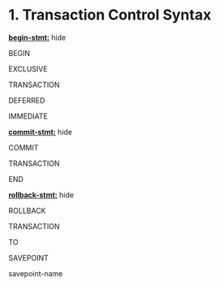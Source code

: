 # 1\. Transaction Control Syntax


**[begin\-stmt:](syntax/begin-stmt.html)**
hide








BEGIN





EXCLUSIVE







TRANSACTION










DEFERRED






IMMEDIATE






**[commit\-stmt:](syntax/commit-stmt.html)**
hide










COMMIT




TRANSACTION




END











**[rollback\-stmt:](syntax/rollback-stmt.html)**
hide








ROLLBACK



TRANSACTION



TO



SAVEPOINT



savepoint\-name















